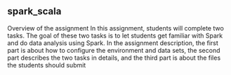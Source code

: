 ## spark_scala

Overview of the assignment
In this assignment, students will complete two tasks. The goal of these two tasks is to let students get familiar with Spark and do data analysis using Spark. In the assignment description, the first part is about how to configure the environment and data sets, the second part describes the two tasks in details, and the third part is about the files the students should submit
